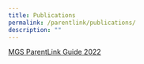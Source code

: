 ```yaml
---
title: Publications
permalink: /parentlink/publications/
description: ""
---
```





[MGS ParentLink Guide 2022](https://issuu.com/mgsedu/docs/mgs_parentlink_guide_2021_final)